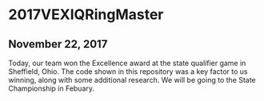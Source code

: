 # 2017VEXIQRingMaster
## November 22, 2017
Today, our team won the Excellence award at the state qualifier game in Sheffield, Ohio. The code shown in this repository was a key factor to us winning, along with some additional research. We will be going to the State Championship in Febuary.
